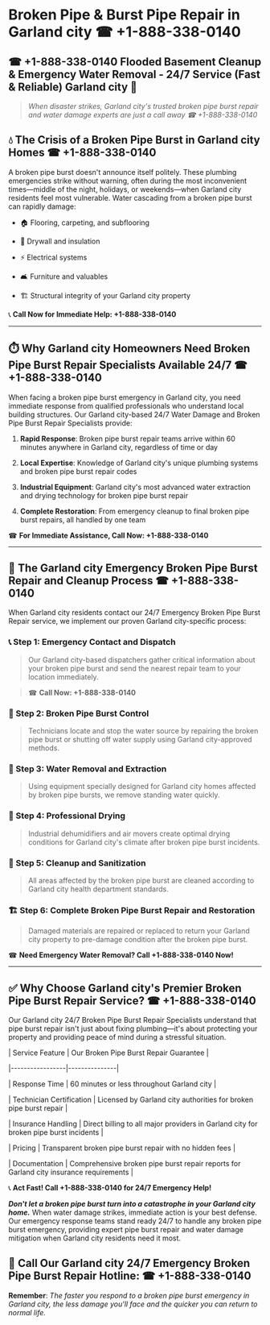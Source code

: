 # Broken Pipe & Burst Pipe Repair in Garland city ☎ +1-888-338-0140  
## ☎ +1-888-338-0140 Flooded Basement Cleanup & Emergency Water Removal - 24/7 Service (Fast & Reliable) Garland city 🚨  

> *When disaster strikes, Garland city's trusted broken pipe burst repair and water damage experts are just a call away ☎ +1-888-338-0140*  

## 💧 The Crisis of a Broken Pipe Burst in Garland city Homes ☎ +1-888-338-0140  

A broken pipe burst doesn't announce itself politely. These plumbing emergencies strike without warning, often during the most inconvenient times—middle of the night, holidays, or weekends—when Garland city residents feel most vulnerable. Water cascading from a broken pipe burst can rapidly damage:  

* 🏠 Flooring, carpeting, and subflooring  
* 🧱 Drywall and insulation  
* ⚡ Electrical systems  
* 🛋️ Furniture and valuables  
* 🏗️ Structural integrity of your Garland city property  

📞 **Call Now for Immediate Help: +1-888-338-0140**  

---  

## ⏱️ Why Garland city Homeowners Need Broken Pipe Burst Repair Specialists Available 24/7 ☎ +1-888-338-0140  

When facing a broken pipe burst emergency in Garland city, you need immediate response from qualified professionals who understand local building structures. Our Garland city-based 24/7 Water Damage and Broken Pipe Burst Repair Specialists provide:  

1. **Rapid Response**: Broken pipe burst repair teams arrive within 60 minutes anywhere in Garland city, regardless of time or day  
2. **Local Expertise**: Knowledge of Garland city's unique plumbing systems and broken pipe burst repair codes  
3. **Industrial Equipment**: Garland city's most advanced water extraction and drying technology for broken pipe burst repair  
4. **Complete Restoration**: From emergency cleanup to final broken pipe burst repairs, all handled by one team  

☎ **For Immediate Assistance, Call Now: +1-888-338-0140**  

---  

## 🔧 The Garland city Emergency Broken Pipe Burst Repair and Cleanup Process ☎ +1-888-338-0140  

When Garland city residents contact our 24/7 Emergency Broken Pipe Burst Repair service, we implement our proven Garland city-specific process:  

### 📞 Step 1: Emergency Contact and Dispatch  
> Our Garland city-based dispatchers gather critical information about your broken pipe burst and send the nearest repair team to your location immediately.  
> ☎ **Call Now: +1-888-338-0140**  

### 🚿 Step 2: Broken Pipe Burst Control  
> Technicians locate and stop the water source by repairing the broken pipe burst or shutting off water supply using Garland city-approved methods.  

### 🌊 Step 3: Water Removal and Extraction  
> Using equipment specially designed for Garland city homes affected by broken pipe bursts, we remove standing water quickly.  

### 💨 Step 4: Professional Drying  
> Industrial dehumidifiers and air movers create optimal drying conditions for Garland city's climate after broken pipe burst incidents.  

### 🧼 Step 5: Cleanup and Sanitization  
> All areas affected by the broken pipe burst are cleaned according to Garland city health department standards.  

### 🏗️ Step 6: Complete Broken Pipe Burst Repair and Restoration  
> Damaged materials are repaired or replaced to return your Garland city property to pre-damage condition after the broken pipe burst.  

☎ **Need Emergency Water Removal? Call +1-888-338-0140 Now!**  

---  

## ✅ Why Choose Garland city's Premier Broken Pipe Burst Repair Service? ☎ +1-888-338-0140  

Our Garland city 24/7 Broken Pipe Burst Repair Specialists understand that pipe burst repair isn't just about fixing plumbing—it's about protecting your property and providing peace of mind during a stressful situation.  

| Service Feature | Our Broken Pipe Burst Repair Guarantee |  
|-----------------|---------------|  
| Response Time | 60 minutes or less throughout Garland city |  
| Technician Certification | Licensed by Garland city authorities for broken pipe burst repair |  
| Insurance Handling | Direct billing to all major providers in Garland city for broken pipe burst incidents |  
| Pricing | Transparent broken pipe burst repair with no hidden fees |  
| Documentation | Comprehensive broken pipe burst repair reports for Garland city insurance requirements |  

📞 **Act Fast! Call +1-888-338-0140 for 24/7 Emergency Help!**  

***Don't let a broken pipe burst turn into a catastrophe in your Garland city home.*** When water damage strikes, immediate action is your best defense. Our emergency response teams stand ready 24/7 to handle any broken pipe burst emergency, providing expert pipe burst repair and water damage mitigation when Garland city residents need it most.  

## 📱 Call Our Garland city 24/7 Emergency Broken Pipe Burst Repair Hotline: ☎ +1-888-338-0140  

**Remember**: *The faster you respond to a broken pipe burst emergency in Garland city, the less damage you'll face and the quicker you can return to normal life.*